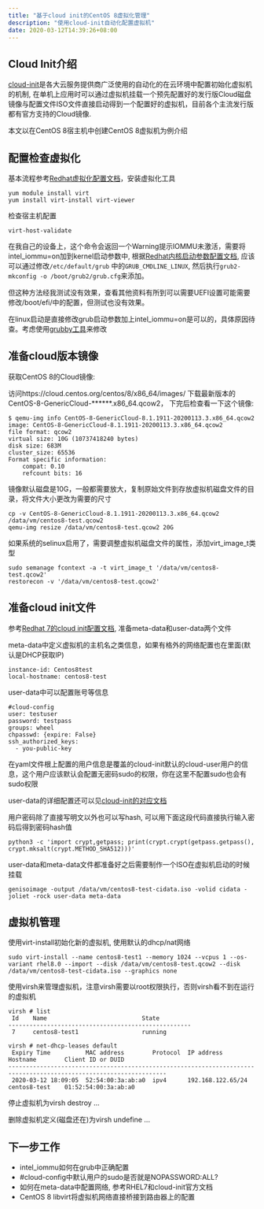 ```yaml
---
title: "基于cloud init的CentOS 8虚拟化管理"
description: "使用cloud-init自动化配置虚拟机"
date: 2020-03-12T14:39:26+08:00
---
```


## Cloud Init介绍
[cloud-init](https://cloudinit.readthedocs.io/en/latest/)是各大云服务提供商广泛使用的自动化的在云环境中配置初始化虚拟机的机制, 在单机上应用时可以通过虚拟机挂载一个预先配置好的发行版Cloud磁盘镜像与配置文件ISO文件直接启动得到一个配置好的虚拟机，目前各个主流发行版都有官方支持的Cloud镜像.

本文以在CentOS 8宿主机中创建CentOS 8虚拟机为例介绍

## 配置检查虚拟化

基本流程参考[Redhat虚拟化配置文档]，安装虚拟化工具

```
yum module install virt
yum install virt-install virt-viewer
```

检查宿主机配置

```
virt-host-validate
```

在我自己的设备上，这个命令会返回一个Warning提示IOMMU未激活，需要将intel_iommu=on加到kernel启动参数中, 根据[Redhat内核启动参数配置文档], 应该可以通过修改`/etc/default/grub`
中的`GRUB_CMDLINE_LINUX`, 然后执行`grub2-mkconfig -o /boot/grub2/grub.cfg`来添加。

但这种方法经我测试没有效果，查看其他资料有所到可以需要UEFI设置可能需要修改/boot/efi/中的配置，但测试也没有效果。

在linux启动是直接修改grub启动参数加上intel_iommu=on是可以的，具体原因待查。考虑使用[grubby工具]来修改

## 准备cloud版本镜像

获取CentOS 8的Cloud镜像:

访问https://cloud.centos.org/centos/8/x86_64/images/ 下载最新版本的CentOS-8-GenericCloud-******.x86_64.qcow2，
下完后检查看一下这个镜像:

```
$ qemu-img info CentOS-8-GenericCloud-8.1.1911-20200113.3.x86_64.qcow2 
image: CentOS-8-GenericCloud-8.1.1911-20200113.3.x86_64.qcow2
file format: qcow2
virtual size: 10G (10737418240 bytes)
disk size: 683M
cluster_size: 65536
Format specific information:
    compat: 0.10
    refcount bits: 16
```

镜像默认磁盘是10G，一般都需要放大，复制原始文件到存放虚拟机磁盘文件的目录，将文件大小更改为需要的尺寸

```
cp -v CentOS-8-GenericCloud-8.1.1911-20200113.3.x86_64.qcow2 /data/vm/centos8-test.qcow2
qemu-img resize /data/vm/centos8-test.qcow2 20G
```

如果系统的selinux启用了，需要调整虚拟机磁盘文件的属性，添加virt_image_t类型

```
sudo semanage fcontext -a -t virt_image_t '/data/vm/centos8-test.qcow2'
restorecon -v '/data/vm/centos8-test.qcow2'
```

## 准备cloud init文件

参考[Redhat 7的cloud init配置文档], 准备meta-data和user-data两个文件

meta-data中定义虚拟机的主机名之类信息，如果有格外的网络配置也在里面(默认是DHCP获取IP)

```
instance-id: Centos8test
local-hostname: centos8-test
```

user-data中可以配置账号等信息

```
#cloud-config
user: testuser
password: testpass
groups: wheel
chpasswd: {expire: False}
ssh_authorized_keys:
  - you-public-key
```

在yaml文件根上配置的用户信息是覆盖的cloud-init默认的cloud-user用户的信息，这个用户应该默认会配置无密码sudo的权限，你在这里不配置sudo也会有sudo权限

user-data的详细配置还可以见[cloud-init的对应文档](https://cloudinit.readthedocs.io/en/latest/topics/examples.html)

用户密码除了直接写明文以外也可以写hash, 可以用下面这段代码直接执行输入密码后得到密码hash值

```
python3 -c 'import crypt,getpass; print(crypt.crypt(getpass.getpass(), crypt.mksalt(crypt.METHOD_SHA512)))'
```

user-data和meta-data文件都准备好之后需要制作一个ISO在虚拟机启动的时候挂载

```
genisoimage -output /data/vm/centos8-test-cidata.iso -volid cidata -joliet -rock user-data meta-data
```

## 虚拟机管理

使用virt-install初始化新的虚拟机, 使用默认的dhcp/nat网络

```
sudo virt-install --name centos8-test1 --memory 1024 --vcpus 1 --os-variant rhel8.0 --import --disk /data/vm/centos8-test.qcow2 --disk /data/vm/centos8-test-cidata.iso --graphics none
```

使用virsh来管理虚拟机，注意virsh需要以root权限执行，否则virsh看不到在运行的虚拟机

```
virsh # list
 Id    Name                           State
----------------------------------------------------
 7     centos8-test1                  running

virsh # net-dhcp-leases default
 Expiry Time          MAC address        Protocol  IP address                Hostname        Client ID or DUID
-------------------------------------------------------------------------------------------------------------------
 2020-03-12 18:09:05  52:54:00:3a:ab:a0  ipv4      192.168.122.65/24         centos8-test    01:52:54:00:3a:ab:a0
```

停止虚拟机为virsh destroy ...

删除虚拟机定义(磁盘还在)为virsh undefine ...



## 下一步工作
- intel_iommu如何在grub中正确配置
- #cloud-config中默认用户的sudo是否就是NOPASSWORD:ALL?
- 如何在meta-data中配置网络, 参考RHEL7和cloud-init官方文档
- CentOS 8 libvirt将虚拟机网络直接桥接到路由器上的配置

[Redhat虚拟化配置文档]: https://access.redhat.com/documentation/en-us/red_hat_enterprise_linux/8/html/configuring_and_managing_virtualization/getting-started-with-virtualization-in-rhel-8_configuring-and-managing-virtualization#creating-vms-using-the-rhel-8-web-console_assembly_creating-virtual-machine
[Redhat内核启动参数配置文档]:https://access.redhat.com/documentation/en-us/red_hat_enterprise_linux/8/html/managing_monitoring_and_updating_the_kernel/configuring-kernel-command-line-parameters_managing-monitoring-and-updating-the-kernel
[Redhat 7的cloud init配置文档]: https://access.redhat.com/documentation/en-us/red_hat_enterprise_linux_atomic_host/7/html/installation_and_configuration_guide/setting_up_cloud_init
[grubby工具]: https://access.redhat.com/documentation/en-us/red_hat_enterprise_linux/7/html/system_administrators_guide/sec-making_persistent_changes_to_a_grub_2_menu_using_the_grubby_tool